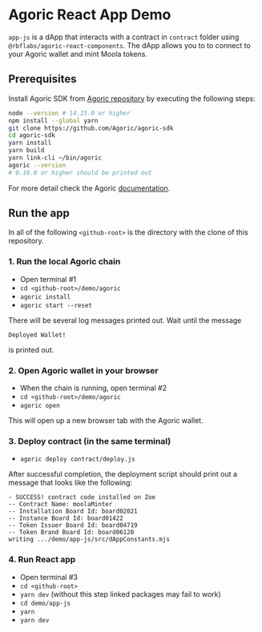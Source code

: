 # Agoric React App Demo

`app-js` is a dApp that interacts with a contract in `contract` folder using `@rbflabs/agoric-react-components`. The dApp allows you to to connect to your Agoric wallet and mint Moola tokens.

## Prerequisites
Install Agoric SDK from [Agoric repository](https://github.com/Agoric/Agoric-sdk) by executing the following steps:

```bash
node --version # 14.15.0 or higher
npm install --global yarn
git clone https://github.com/Agoric/agoric-sdk
cd agoric-sdk
yarn install
yarn build
yarn link-cli ~/bin/agoric
agoric --version
# 0.16.0 or higher should be printed out
```

For more detail check the Agoric  [documentation](https://agoric.com/documentation/getting-started/before-using-agoric.html).


## Run the app 

In all of the following `<github-root>` is the directory with the clone of this repository. 

### 1. Run the local Agoric chain 
- Open terminal #1
- `cd <github-root>/demo/agoric`
- `agoric install`
- `agoric start --reset`

There will be several log messages printed out. Wait until the message
```
Deployed Wallet!
```
is printed out.

### 2. Open Agoric wallet in your browser
- When the chain is running, open terminal #2
- `cd <github-root>/demo/agoric`
- `agoric open`

This will open up a new browser tab with the Agoric wallet.

### 3. Deploy contract (in the same terminal)
- `agoric deploy contract/deploy.js`

After successful completion, the deployment script should print out a message that looks like the following:

```
- SUCCESS! contract code installed on Zoe
-- Contract Name: moolaMinter
-- Installation Board Id: board02021
-- Instance Board Id: board01422
-- Token Issuer Board Id: board04719
-- Token Brand Board Id: board06120
writing .../demo/app-js/src/dAppConstants.mjs
```

### 4. Run React app
- Open terminal #3
-  `cd <github-root>`
- `yarn dev` (without this step linked packages may fail to work)
- `cd demo/app-js` 
- `yarn`
- `yarn dev`
